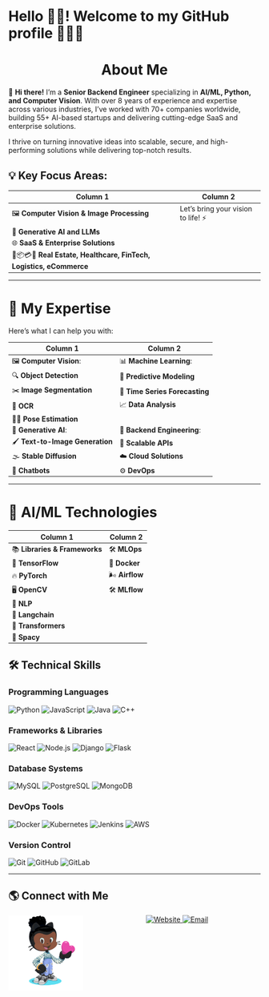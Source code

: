 # Hello 👋🏾! Welcome to my GitHub profile 👩🏾‍💻


<h1 align="center">About Me</h1>

👋 **Hi there!** I’m a **Senior Backend Engineer** specializing in **AI/ML, Python, and Computer Vision**. With over 8 years of experience and expertise across various industries, I’ve worked with 70+ companies worldwide, building 55+ AI-based startups and delivering cutting-edge SaaS and enterprise solutions.

I thrive on turning innovative ideas into scalable, secure, and high-performing solutions while delivering top-notch results.

## 💡 **Key Focus Areas**:

| Column 1                                        | Column 2                                     |
|-------------------------------------------------|------------------------------------------------|
| 🖼️ **Computer Vision & Image Processing**     | Let’s bring your vision to life! ⚡            |
| 🤖 **Generative AI and LLMs**                 |                                             |
| 🌐 **SaaS & Enterprise Solutions**             |                                             |
| 🏥📦💳🏢 **Real Estate, Healthcare, FinTech, Logistics, eCommerce** |                                             |

---

# 🌟 **My Expertise**

Here’s what I can help you with:

| Column 1                                        | Column 2                                     |
|-------------------------------------------------|------------------------------------------------|
| 🖼️ **Computer Vision**:                        | 📊 **Machine Learning**:                     |
| 🔍 **Object Detection**                         | 🔮 **Predictive Modeling**                    |
| ✂️ **Image Segmentation**                     | 📅 **Time Series Forecasting**                |
| 📝 **OCR**                                     | 📈 **Data Analysis**                         |
| 🧍‍♂️ **Pose Estimation**                     |                                             |
| 🤖 **Generative AI**:                         | 🔧 **Backend Engineering**:                 |
| 🖌️ **Text-to-Image Generation**                 | 📡 **Scalable APIs**                         |
| 🌫️ **Stable Diffusion**                        | ☁️ **Cloud Solutions**                        |
| 💬 **Chatbots**                                 | ⚙️ **DevOps**                                 |

---

# 🧠 **AI/ML Technologies**

| Column 1                                        | Column 2                                     |
|-------------------------------------------------|------------------------------------------------|
| 📚 **Libraries & Frameworks**                 | 🛠️ **MLOps**                                 |
| 📐 **TensorFlow**                             | 🐋 **Docker**                                 |
| 🔥 **PyTorch**                                 | 🌬️ **Airflow**                             |
| 🖥️ **OpenCV**                                 | 🛠️ **MLflow**                                |
| 📝 **NLP**                                     |                                                |
| 🔗 **Langchain**                                |                                                |
| 🤖 **Transformers**                             |                                                |
| 🌿 **Spacy**                                    |                                                |


## 🛠️ Technical Skills

### Programming Languages
![Python](https://img.shields.io/badge/-Python-3776AB?logo=python&logoColor=white)
![JavaScript](https://img.shields.io/badge/-JavaScript-F7DF1E?logo=javascript&logoColor=black)
![Java](https://img.shields.io/badge/-Java-007396?logo=java&logoColor=white)
![C++](https://img.shields.io/badge/-C++-00599C?logo=c%2B%2B&logoColor=white)

### Frameworks & Libraries
![React](https://img.shields.io/badge/-React-61DAFB?logo=react&logoColor=black)
![Node.js](https://img.shields.io/badge/-Node.js-339933?logo=node.js&logoColor=white)
![Django](https://img.shields.io/badge/-Django-092E20?logo=django&logoColor=white)
![Flask](https://img.shields.io/badge/-Flask-000000?logo=flask&logoColor=white)

### Database Systems
![MySQL](https://img.shields.io/badge/-MySQL-4479A1?logo=mysql&logoColor=white)
![PostgreSQL](https://img.shields.io/badge/-PostgreSQL-4169E1?logo=postgresql&logoColor=white)
![MongoDB](https://img.shields.io/badge/-MongoDB-47A248?logo=mongodb&logoColor=white)

### DevOps Tools
![Docker](https://img.shields.io/badge/-Docker-2496ED?logo=docker&logoColor=white)
![Kubernetes](https://img.shields.io/badge/-Kubernetes-326CE5?logo=kubernetes&logoColor=white)
![Jenkins](https://img.shields.io/badge/-Jenkins-D24939?logo=jenkins&logoColor=white)
![AWS](https://img.shields.io/badge/-AWS-232F3E?logo=amazon-aws&logoColor=white)

### Version Control
![Git](https://img.shields.io/badge/-Git-F05032?logo=git&logoColor=white)
![GitHub](https://img.shields.io/badge/-GitHub-181717?logo=github&logoColor=white)
![GitLab](https://img.shields.io/badge/-GitLab-FC6D26?logo=gitlab&logoColor=white)

---

## 🌎 Connect with Me

<div align="center">
    <img align="left" height="150" src="https://github.com/fortune-uwha/fortune-uwha/raw/main/Gif/Fortune-octocat-rotating.gif?raw=true" alt="Rotating Octocat">
    <div style="margin-left: 170px;">
        <a href="/" target="_blank">
            <img src="https://user-images.githubusercontent.com/40443167/162639626-3d3ae8bd-e02e-4854-aeb0-b0ffa457184a.png" alt="Website" width="30px">
        </a>
        <a href="mailto:your-email@example.com" target="_blank">
            <img src="https://user-images.githubusercontent.com/40443167/162639747-6f6067e8-0fc0-480d-b820-58594dd93390.png" alt="Email" width="30px">
        </a>
    </div>
</div>
